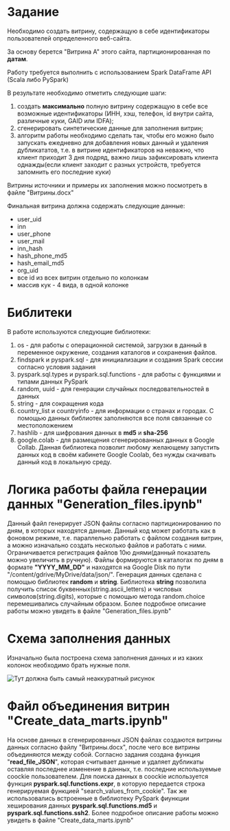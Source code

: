 # Задание 

Необходимо создать витрину, содержащую в себе идентификаторы пользователей определенного веб-сайта.

За основу берется "Витрина A" этого сайта, партиционированная по **датам**.

Работу требуется выполнить с использованием Spark DataFrame API (Scala либо PySpark)

В результате необходимо отметить следующие шаги:
1) создать **максимально** полную витрину содержащую
в себе все возможные идентификаторы (ИНН, хэш, телефон, id внутри сайта, различные куки, GAID или IDFA);
2) сгенерировать синтетические данные для заполнения витрин;
3) алгоритм работы необходимо сделать так, чтобы его можно было запускать ежедневно для добавления
новых данный и удаления дубликататов, т.е. в витрине идентификаторов на неважно, что клиент приходит 3 дня подряд,
важно лишь зафиксировать клиента однажды(если клиент заходит с разных устройств, требуется запомнить его последние куки)

Витрины источники и примеры их заполнения можно посмотреть в файле "Витрины.docx"

Финальная витрина должна содержать следующие данные:
- user_uid
- inn
- user_phone
- user_mail
- inn_hash
- hash_phone_md5
- hash_email_md5
- org_uid
- все id из всех витрин отдельно по колонкам
- массив кук - 4 вида, в одной колонке

# Библитеки

В работе используются следующие библиотеки:
1) os - для работы с операционной системой, загрузки в данный в переменное окружение,
создания каталогов и сохранения файлов.
2) findspark и pyspark.sql - для инициализации и создания Spark сессии согласно условия задания
3) pyspark.sql.types и pyspark.sql.functions - для работы с функциями и типами данных PySpark
4) random, uuid - для генерации случайных последовательностей в данных
5) string - для сокращения кода
6) country_list и countryinfo - для информации о странах и городах. С помощью данных библиотек 
заполняются все поля связанные со местоположением 
7) hashlib - для шифрования данных в **md5** и **sha-256**
8) google.colab - для размещения сгенерированных данных в Google Collab. Данная библиотека позволит
любому желающему запустить данных код в своём кабинете Google Coolab, без нужды скачивать данный код
в локальную среду.

# Логика работы файла генерации данных "Generation_files.ipynb"

Данный файл генерирует JSON файлы согласно партиционированию по дням, в которых находятся данные. Данный код может
работать как в фоновом режиме, т.е. параллельно работать с файлом создания витрин, а можно изначально создать несколько
файлов и работать с ними. Ограничивается регистрация файлов 10ю днями(данный показатель можно увеличить в ручную). Файлы
формируются в каталогах по дням в формате **"YYYY_MM_DD"** и находятся на Google Disk по пути "/content/gdrive/MyDrive/data/json/".
Генерация данных сделана с помощью библиотек **random** и **string**. Библиотека **string** позволила получить список
буквенных(string.ascii_letters) и числовых символов(string.digits), которые с помощью метода random.choice перемешивались
случайным образом. Более подробное описание работы можно увидеть в файле "Generation_files.ipynb"

# Схема заполнения данных

Изначально была построена схема заполнения данных и из каких колонок необходимо брать нужные поля.


![Тут должна быть самый неаккуратный рисунок](https://github.com/ShustGF/task-by-create-data-marts/blob/main/Схема%20данных.png "Схема данных")


# Файл объединения витрин "Сreate_data_marts.ipynb"

На основе данных в сгенерированных JSON файлах создаются витрины данных согласно файлу "Витрины.docx", после чего все 
витрины объединяются между собой. Согласно задания создана функция "**read_file_JSON**", которая считывает данные и 
удаляет дубликаты оставляя последнее изменение в данных, т.е. последние используемые coockie пользователем. Для поиска 
данных в coockie используется функция **pyspark.sql.functions.expr**, в которую передается строка генерируемая 
функцией "search_values_from_cookie". Так же использовались встроенные в библиотеку PySpark фиункции 
хеширования данных **pyspark.sql.functions.md5** и **pyspark.sql.functions.ssh2**. Более подробное описание работы можно 
увидеть в файле "Сreate_data_marts.ipynb"



